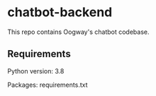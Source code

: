 # chatbot-backend
This repo contains Oogway's chatbot codebase.

## Requirements

Python version: 3.8

Packages: requirements.txt
